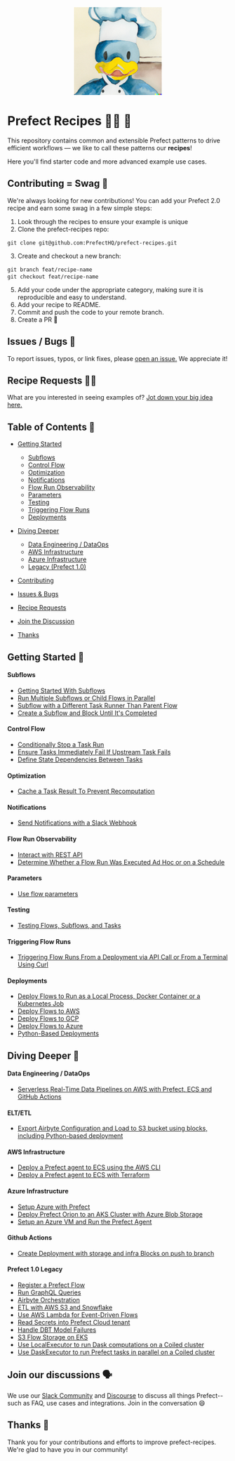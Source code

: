 <div align="center">
  <a href="https://github.com/PrefectHQ/prefect-recipes">
    <img src="imgs/chef_marvin_by_dalle.png" alt="Logo" width="200">
  </a>
</div>

# Prefect Recipes 🧑‍🍳 🥐

This repository contains common and extensible Prefect patterns to drive efficient workflows &mdash; we like to call these patterns our **recipes**!

Here you'll find starter code and more advanced example use cases.

## Contributing = Swag 🧢
We're always looking for new contributions! You can add your Prefect 2.0 recipe and earn some swag in a few simple steps:

1. Look through the recipes to ensure your example is unique
2. Clone the prefect-recipes repo:
```console
git clone git@github.com:PrefectHQ/prefect-recipes.git
```
3. Create and checkout a new branch:
```console
git branch feat/recipe-name
git checkout feat/recipe-name
```
5. Add your code under the appropriate category, making sure it is reproducible and easy to understand.
6. Add your recipe to README.
7. Commit and push the code to your remote branch.
8. Create a PR 🤌 

## Issues / Bugs 🐛
To report issues, typos, or link fixes, please [open an issue.](https://github.com/PrefectHQ/prefect-recipes/issues/new?assignees=&labels=i%3A+bug&template=bug_report.yaml&title=%5BBug%5D%3A+) We appreciate it!

## Recipe Requests 👩‍🍳
What are you interested in seeing examples of? [Jot down your big idea here.](https://github.com/PrefectHQ/prefect-recipes/issues/new?assignees=&labels=i%3A+enhancement&template=feature_request.yaml)

## Table of Contents 📖
- [Getting Started](#getting-started-)
  - [Subflows](#subflows)
  - [Control Flow](#control-flow)
  - [Optimization](#optimization)
  - [Notifications](#notifications)
  - [Flow Run Observability](#flow-run-observability)
  - [Parameters](#parameters)
  - [Testing](#testing)
  - [Triggering Flow Runs](#triggering-flow-runs)
  - [Deployments](#deployments)

- [Diving Deeper](#diving-deeper-)
  - [Data Engineering / DataOps](#data-engineering--dataops)
  - [AWS Infrastructure](#aws-infrastructure)
  - [Azure Infrastructure](#azure-infrastructure)
  - [Legacy (Prefect 1.0)](#prefect-10-legacy)
- [Contributing](#contributing--swag-)
- [Issues & Bugs](#issues--bugs-)
- [Recipe Requests](#recipe-requests-)
- [Join the Discussion](#join-our-discussions-%EF%B8%8F)
- [Thanks](#thanks-)

## Getting Started 🍯
#### Subflows
- [Getting Started With Subflows](https://discourse.prefect.io/t/migrating-to-prefect-2-0-from-flow-of-flows-to-subflows/1318)
- [Run Multiple Subflows or Child Flows in Parallel](https://discourse.prefect.io/t/how-can-i-run-multiple-subflows-or-child-flows-in-parallel/96)
- [Subflow with a Different Task Runner Than Parent Flow](https://discourse.prefect.io/t/can-my-subflow-use-a-different-task-runner-than-my-parent-flow/101)
- [Create a Subflow and Block Until It's Completed](https://discourse.prefect.io/t/how-can-i-create-a-subflow-and-block-until-it-s-completed/94)

#### Control Flow
- [Conditionally Stop a Task Run](https://discourse.prefect.io/t/how-can-i-stop-the-task-run-based-on-a-custom-logic/83)
- [Ensure Tasks Immediately Fail If Upstream Task Fails](https://discourse.prefect.io/t/how-to-ensure-that-my-tasks-immediately-fail-if-a-specific-upstream-task-failed/111)
- [Define State Dependencies Between Tasks](https://discourse.prefect.io/t/how-can-i-define-state-dependencies-between-tasks/69/2)

#### Optimization
- [Cache a Task Result To Prevent Recomputation](https://discourse.prefect.io/t/how-can-i-cache-a-task-result-for-two-hours-to-prevent-re-computation/67)

#### Notifications
- [Send Notifications with a Slack Webhook](https://discourse.prefect.io/t/sending-notifications-in-cloud-1-0-using-automations-cloud-2-0-slack-webhook-blocks-and-notifications/1315)

#### Flow Run Observability
- [Interact with REST API](https://discourse.prefect.io/t/how-can-i-interact-with-the-backend-api-using-a-python-client/80)
- [Determine Whether a Flow Run Was Executed Ad Hoc or on a Schedule](https://discourse.prefect.io/t/how-can-i-determine-whether-a-flow-run-has-been-executed-ad-hoc-or-was-running-on-schedule/120)

#### Parameters
- [Use flow parameters](https://discourse.prefect.io/t/guide-to-implementing-parameters-between-prefect-1-0-and-2-0/1321)

#### Testing
- [Testing Flows, Subflows, and Tasks](https://discourse.prefect.io/t/unit-testing-best-practices-for-prefect-flows-subflows-and-tasks/1070/2)

#### Triggering Flow Runs
- [Triggering Flow Runs From a Deployment via API Call or From a Terminal Using Curl](https://discourse.prefect.io/t/how-to-trigger-a-flow-run-from-a-deployment-via-api-call-using-python-requests-library-or-from-a-terminal-using-curl/1396)

#### Deployments
- [Deploy Flows to Run as a Local Process, Docker Container or a Kubernetes Job](https://discourse.prefect.io/t/how-to-deploy-prefect-2-0-flows-to-run-as-a-local-process-docker-container-or-a-kubernetes-job/1246)
- [Deploy Flows to AWS](https://discourse.prefect.io/t/how-to-deploy-prefect-2-0-flows-to-aws/1252)
- [Deploy Flows to GCP](https://discourse.prefect.io/t/how-to-deploy-prefect-2-0-flows-to-gcp/1251)
- [Deploy Flows to Azure](https://discourse.prefect.io/t/how-to-deploy-prefect-2-0-flows-to-azure/1312)
- [Python-Based Deployments](https://discourse.prefect.io/t/prefect-2-1-0-has-just-arrived-it-includes-python-based-deployments-improvements-to-work-queues-tons-of-new-integrations-and-features/1422)

## Diving Deeper 🍱
#### Data Engineering / DataOps
- [Serverless Real-Time Data Pipelines on AWS with Prefect, ECS and GitHub Actions](https://medium.com/the-prefect-blog/serverless-real-time-data-pipelines-on-aws-with-prefect-ecs-and-github-actions-1737c80da3f5)

#### ELT/ETL
- [Export Airbyte Configuration and Load to S3 bucket using blocks, including Python-based deployment](./flows-advanced/etl/export-airbyte-config-and-write-to-s3-bucket-using-blocks.py)

#### AWS Infrastructure
- [Deploy a Prefect agent to ECS using the AWS CLI](./devops/infrastructure-as-code/aws/cli-prefect2-ecs-agent/)
- [Deploy a Prefect agent to ECS with Terraform](./devops/infrastructure-as-code/aws/tf-prefect2-ecs-agent/)

#### Azure Infrastructure
- [Setup Azure with Prefect](./video-demos/setup-azure-with-prefect/)
- [Deploy Prefect Orion to an AKS Cluster with Azure Blob Storage](./devops/infrastructure-as-code/azure/prefect-agent-on-aks/)
- [Setup an Azure VM and Run the Prefect Agent](./devops/infrastructure-as-code/azure/prefect-agent-on-avm/)

#### Github Actions
- [Create Deployment with storage and infra Blocks on push to branch](./devops/github-actions/general-docker-deploy.yaml)

#### Prefect 1.0 Legacy
- [Register a Prefect Flow](./prefect-v1-legacy/devops/github-actions/)
- [Run GraphQL Queries](./prefect-v1-legacy/graphql-queries/)
- [Airbyte Orchestration](./prefect-v1-legacy/use-cases/airbyte-orchestration/)
- [ETL with AWS S3 and Snowflake](./prefect-v1-legacy/use-cases/etl-s3-to-snowflake/)
- [Use AWS Lambda for Event-Driven Flows](./prefect-v1-legacy/use-cases/event-driven-triggers/)
- [Read Secrets into Prefect Cloud tenant](./prefect-v1-legacy/use-cases/import-secrets-to-cloud/)
- [Handle DBT Model Failures](./prefect-v1-legacy/use-cases/rerun_dbt_models_from_failure/)
- [S3 Flow Storage on EKS](./prefect-v1-legacy/use-cases/s3-flow-storage-on-eks/)
- [Use LocalExecutor to run Dask computations on a Coiled cluster](https://docs.coiled.io/user_guide/examples/prefect.html#using-the-localexecutor)
- [Use DaskExecutor to run Prefect tasks in parallel on a Coiled cluster](https://docs.coiled.io/user_guide/examples/prefect.html#using-the-daskexecutor)

## Join our discussions 🗣️
We use our [Slack Community](https://www.prefect.io/slack) and [Discourse](https://discourse.prefect.io/c/21) to discuss all things Prefect-- such as FAQ, use cases and integrations. Join in the conversation :smile:

## Thanks 💙
Thank you for your contributions and efforts to improve prefect-recipes. We're glad to have you in our community!
